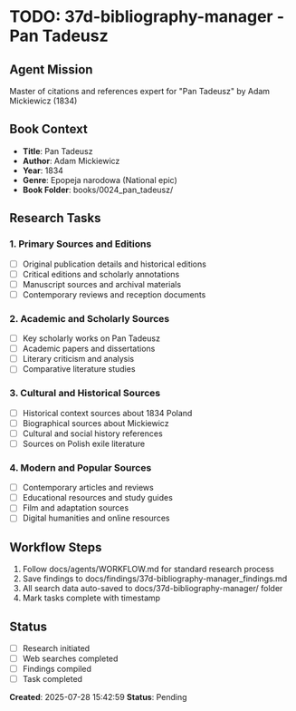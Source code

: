 # TODO: 37d-bibliography-manager - Pan Tadeusz

## Agent Mission
Master of citations and references expert for "Pan Tadeusz" by Adam Mickiewicz (1834)

## Book Context
- **Title**: Pan Tadeusz
- **Author**: Adam Mickiewicz
- **Year**: 1834
- **Genre**: Epopeja narodowa (National epic)
- **Book Folder**: books/0024_pan_tadeusz/

## Research Tasks

### 1. Primary Sources and Editions
- [ ] Original publication details and historical editions
- [ ] Critical editions and scholarly annotations
- [ ] Manuscript sources and archival materials
- [ ] Contemporary reviews and reception documents

### 2. Academic and Scholarly Sources
- [ ] Key scholarly works on Pan Tadeusz
- [ ] Academic papers and dissertations
- [ ] Literary criticism and analysis
- [ ] Comparative literature studies

### 3. Cultural and Historical Sources
- [ ] Historical context sources about 1834 Poland
- [ ] Biographical sources about Mickiewicz
- [ ] Cultural and social history references
- [ ] Sources on Polish exile literature

### 4. Modern and Popular Sources
- [ ] Contemporary articles and reviews
- [ ] Educational resources and study guides
- [ ] Film and adaptation sources
- [ ] Digital humanities and online resources

## Workflow Steps
1. Follow docs/agents/WORKFLOW.md for standard research process
2. Save findings to docs/findings/37d-bibliography-manager_findings.md
3. All search data auto-saved to docs/37d-bibliography-manager/ folder
4. Mark tasks complete with timestamp

## Status
- [ ] Research initiated
- [ ] Web searches completed
- [ ] Findings compiled
- [ ] Task completed

**Created**: 2025-07-28 15:42:59
**Status**: Pending